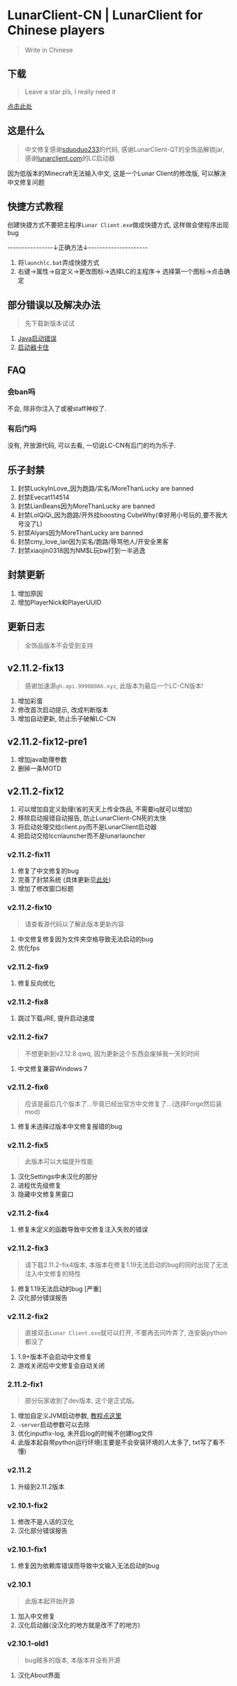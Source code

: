 # LunarClient-CN | LunarClient for Chinese players

> Write in Chinese

## 下载

> Leave a star pls, I really need it

[点击此处](https://github.com/chenmy1903/LunarClient-CN/releases)

## 这是什么

> 中文修复感谢[sduoduo233](https://github.com/sduoduo233/LunarInputFix)的代码, 感谢LunarClient-QT的全饰品解锁jar, 感谢[lunarclient.com](https://lunarclient.com)的LC启动器

因为低版本的Minecraft无法输入中文, 这是一个Lunar Client的修改版, 可以解决中文修复问题

## 快捷方式教程

创建快捷方式不要把主程序`Lunar Client.exe`做成快捷方式, 这样做会使程序出现bug

----------------↓正确方法↓---------------------

1. 将`launchlc.bat`弄成快捷方式
2. 右键->属性->自定义->更改图标->选择LC的主程序-> 选择第一个图标->点击确定

## 部分错误以及解决办法

> 先下载新版本试试

1. [Java启动错误](help/java-launch-failed.md)
2. [启动器卡住](help/launcher-failed.md)

## FAQ

### 会ban吗

不会, 除非你注入了或被staff神权了.

### 有后门吗

没有, 开放源代码, 可以去看, 一切说LC-CN有后门的均为乐子.

## 乐子封禁

1. 封禁LuckyInLove_因为跑路/实名/MoreThanLucky are banned
2. 封禁Evecat114514
3. 封禁LianBeans因为MoreThanLucky are banned
4. 封禁LolQiQi_因为跑路/开外挂boosting CubeWhy(幸好用小号玩的,要不我大号没了L)
5. 封禁Alyars因为MoreThanLucky are banned
6. 封禁cmy_love_lan因为实名/跑路/辱骂他人/开安全黑客
7. 封禁xiaojin0318因为NM$L玩bw打到一半逃逸

## 封禁更新

1. 增加原因
2. 增加PlayerNick和PlayerUUID

## 更新日志

> 全饰品版本不会受到支持

## v2.11.2-fix13

> 感谢加速源`gh.api.99988866.xyz`, 此版本为最后一个LC-CN版本!

1. 增加彩蛋
2. 修改首次启动提示, 改成判断版本
3. 增加自动更新, 防止乐子破解LC-CN

## v2.11.2-fix12-pre1

1. 增加java助理参数
2. 删掉一条MOTD

## v2.11.2-fix12

1. 可以增加自定义助理(省的天天上传全饰品, 不需要iq就可以增加)
2. 移除启动报错自动报告, 防止LunarClient-CN死的太快
3. 将启动处理交给client.py而不是LunarClient启动器
4. 把启动交给lccnlauncher而不是lunarlauncher

### v2.11.2-fix11

1. 修复了中文修复的bug
2. 完善了封禁系统 (具体更新见[此处](#封禁更新))
3. 增加了修改窗口标题

### v2.11.2-fix10

> 请查看源代码以了解此版本更新内容

1. 中文修复修复因为文件夹空格导致无法启动的bug
2. 优化fps

### v2.11.2-fix9

1. 修复反向优化

### v2.11.2-fix8

1. 跳过下载JRE, 提升启动速度

### v2.11.2-fix7

> 不想更新到v2.12.8 qwq, 因为更新这个东西会废掉我一天的时间

1. 中文修复兼容Windows 7

### v2.11.2-fix6

> 应该是最后几个版本了...毕竟已经出官方中文修复了...(选择Forge然后装mod)

1. 修复未选择过版本中文修复报错的bug

### v2.11.2-fix5

> 此版本可以大幅提升性能

1. 汉化Settings中未汉化的部分
2. 进程优先级修复
3. 隐藏中文修复黑窗口

### v2.11.2-fix4

1. 修复未定义的函数导致中文修复注入失败的错误

### v2.11.2-fix3

> 请下载2.11.2-fix4版本, 本版本在修复1.19无法启动的bug的同时出现了无法注入中文修复的特性

1. 修复1.19无法启动的bug [严重]
2. 汉化部分错误报告

### v2.11.2-fix2

> 直接双击`Lunar Client.exe`就可以打开, 不要再去问咋弄了, 连安装python都没了

1. 1.9+版本不会启动中文修复
2. 游戏关闭后中文修复会自动关闭

### 2.11.2-fix1

> 部分玩家收到了dev版本, 这个是正式版。

1. 增加自定义JVM启动参数, [教程点这里](help/how-to-edit-launch-args.md)
2. `-server`启动参数可以去除
3. 优化inputfix-log, 未开启log的时候不创建log文件
4. 此版本起自带python运行环境(主要是不会安装环境的人太多了, txt写了看不懂)

### v2.11.2

1. 升级到2.11.2版本

### v2.10.1-fix2

1. 修改不是人话的汉化
2. 汉化部分错误报告

### v2.10.1-fix1

1. 修复因为依赖库错误而导致中文输入无法启动的bug

### v2.10.1

> 此版本起开始开源

1. 加入中文修复
2. 汉化启动器(没汉化的地方就是改不了的地方)

### v2.10.1-old1

> bug贼多的版本, 本版本并没有开源

1. 汉化About界面
